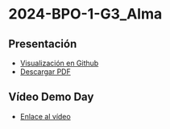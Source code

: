 # 2024-BPO-1-G3_Alma

## Presentación

- [Visualización en Github](https://github.com/CampusDual/2024-BPO-1-G3_Alma/blob/main/Alma_Present.pdf)
- [Descargar PDF](https://raw.github.com/CampusDual/2024-BPO-1-G3_Alma/main/Alma_Present.pdf)

## Vídeo Demo Day

- [Enlace al vídeo](https://www.youtube.com/watch?v=aKOiz0DqmPo)
